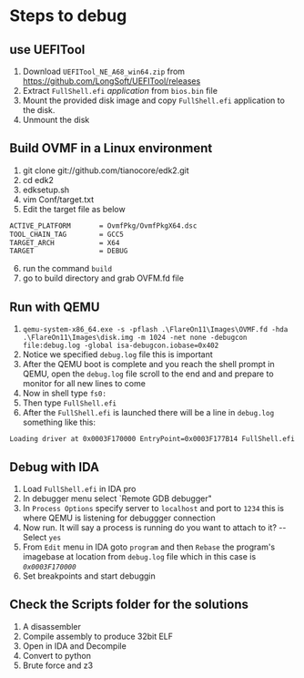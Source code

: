 # Steps to debug

## use UEFITool

1. Download `UEFITool_NE_A68_win64.zip` from https://github.com/LongSoft/UEFITool/releases
2. Extract `FullShell.efi` *application* from `bios.bin` file
3. Mount the provided disk image and copy `FullShell.efi` application to the disk.
4. Unmount the disk

## Build OVMF in a Linux environment
1. git clone git://github.com/tianocore/edk2.git
2. cd edk2
3. edksetup.sh
4. vim Conf/target.txt
5. Edit the target file as below
```sh
ACTIVE_PLATFORM       = OvmfPkg/OvmfPkgX64.dsc
TOOL_CHAIN_TAG        = GCC5 
TARGET_ARCH           = X64 
TARGET                = DEBUG
```
6. run the command `build`
7. go to build directory and grab OVFM.fd file

## Run with QEMU
1. `qemu-system-x86_64.exe -s -pflash .\FlareOn11\Images\OVMF.fd -hda .\FlareOn11\Images\disk.img -m 1024 -net none -debugcon file:debug.log -global isa-debugcon.iobase=0x402`
2. Notice we specified `debug.log` file this is important
3. After the QEMU boot is complete and you reach the shell prompt in QEMU, open the `debug.log` file scroll to the end and and prepare to monitor for all new lines to come
6. Now in shell type `fs0:`
7. Then type `FullShell.efi`
8. After the `FullShell.efi` is launched there will be a line in `debug.log` something like this:
```log
Loading driver at 0x0003F170000 EntryPoint=0x0003F177B14 FullShell.efi
```
## Debug with IDA
1. Load `FullShell.efi` in IDA pro
2. In debugger menu select `Remote GDB debugger"
3. In `Process Options` specify server to `localhost` and port to `1234` this is where QEMU is listening for debuggger connection
4. Now run. It will say a process is running do you want to attach to it? -- Select `yes`
9. From `Edit` menu in IDA goto `program` and then `Rebase` the program's imagebase at location from `debug.log` file which in this case is *`0x0003F170000`*
10. Set breakpoints and start debuggin

## Check the Scripts folder for the solutions
1. A disassembler
2. Compile assembly to produce 32bit ELF
3. Open in IDA and Decompile
4. Convert to python
5. Brute force and z3
